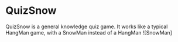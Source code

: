 # QuizSnow
QuizSnow is a general knowledge quiz game.
It works like a typical HangMan game, with a SnowMan instead of a HangMan
![SnowMan]
